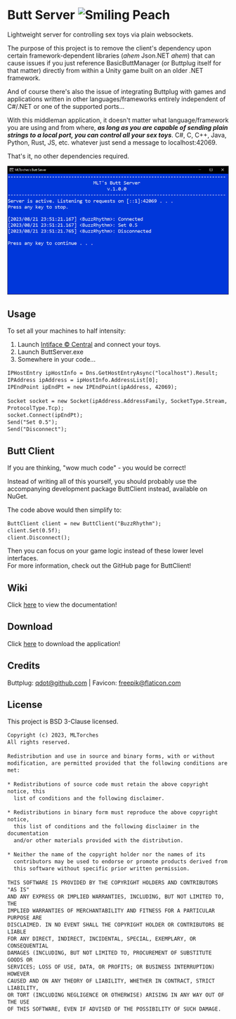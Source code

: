 
# Butt Server ![Smiling Peach](https://camo.githubusercontent.com/82d932c73232f2fa5afaad48b74c5c16d659ba1a138b56e6965777356370c025/68747470733a2f2f6d6c746f72636865732e6769746875622e696f2f4261736963427574744d616e616765722f7265736f75726365732f66617669636f6e32342e706e67)

Lightweight server for controlling sex toys via plain websockets.

The purpose of this project is to remove the client's dependency upon certain framework-dependent libraries (*ahem* Json.NET *ahem*) that can cause issues if you just reference BasicButtManager (or Buttplug itself for that matter) directly from within a Unity game built on an older .NET framework.

And of course there's also the issue of integrating Buttplug with games and applications written in other languages/frameworks entirely independent of C#/.NET or one of the supported ports...

With this middleman application, it doesn't matter what language/framework you are using and from where, ***as long as you are capable of sending plain strings to a local port, you can control all your sex toys***. C#, C, C++, Java, Python, Rust, JS, etc. whatever just send a message to localhost:42069.

That's it, no other dependencies required.

![Sample Server](https://github.com/MLTorches/ButtServer/blob/master/resources/server.PNG?raw=true)

## Usage

To set all your machines to half intensity:

1. Launch [Intiface :copyright: Central](https://intiface.com/central/) and connect your toys.
2. Launch ButtServer.exe
3. Somewhere in your code...

```
IPHostEntry ipHostInfo = Dns.GetHostEntryAsync("localhost").Result;
IPAddress ipAddress = ipHostInfo.AddressList[0];
IPEndPoint ipEndPt = new IPEndPoint(ipAddress, 42069);

Socket socket = new Socket(ipAddress.AddressFamily, SocketType.Stream, ProtocolType.Tcp);
socket.Connect(ipEndPt);
Send("Set 0.5");
Send("Disconnect");
```

## Butt Client
If you are thinking, "wow much code" - you would be correct!

Instead of writing all of this yourself, you should probably use the accompanying development package ButtClient instead, available on NuGet.

The code above would then simplify to:
```
ButtClient client = new ButtClient("BuzzRhythm");
client.Set(0.5f);
client.Disconnect();
```

Then you can focus on your game logic instead of these lower level interfaces.<br/>
For more information, check out the GitHub page for ButtClient!

## Wiki
Click [here](https://mltorches.github.io/BasicButtManager/api/BasicButtManager.BasicButtManager.html) to view the documentation!

## Download
Click [here](https://mltorches.github.io/BasicButtManager/api/BasicButtManager.BasicButtManager.html) to download the application!

## Credits
Buttplug: [qdot@github.com](https://github.com/qdot) | Favicon: [freepik@flaticon.com](https://www.flaticon.com/authors/frdmn)

## License

This project is BSD 3-Clause licensed.

```text
Copyright (c) 2023, MLTorches
All rights reserved.

Redistribution and use in source and binary forms, with or without
modification, are permitted provided that the following conditions are met:

* Redistributions of source code must retain the above copyright notice, this
  list of conditions and the following disclaimer.

* Redistributions in binary form must reproduce the above copyright notice,
  this list of conditions and the following disclaimer in the documentation
  and/or other materials provided with the distribution.

* Neither the name of the copyright holder nor the names of its
  contributors may be used to endorse or promote products derived from
  this software without specific prior written permission.

THIS SOFTWARE IS PROVIDED BY THE COPYRIGHT HOLDERS AND CONTRIBUTORS "AS IS"
AND ANY EXPRESS OR IMPLIED WARRANTIES, INCLUDING, BUT NOT LIMITED TO, THE
IMPLIED WARRANTIES OF MERCHANTABILITY AND FITNESS FOR A PARTICULAR PURPOSE ARE
DISCLAIMED. IN NO EVENT SHALL THE COPYRIGHT HOLDER OR CONTRIBUTORS BE LIABLE
FOR ANY DIRECT, INDIRECT, INCIDENTAL, SPECIAL, EXEMPLARY, OR CONSEQUENTIAL
DAMAGES (INCLUDING, BUT NOT LIMITED TO, PROCUREMENT OF SUBSTITUTE GOODS OR
SERVICES; LOSS OF USE, DATA, OR PROFITS; OR BUSINESS INTERRUPTION) HOWEVER
CAUSED AND ON ANY THEORY OF LIABILITY, WHETHER IN CONTRACT, STRICT LIABILITY,
OR TORT (INCLUDING NEGLIGENCE OR OTHERWISE) ARISING IN ANY WAY OUT OF THE USE
OF THIS SOFTWARE, EVEN IF ADVISED OF THE POSSIBILITY OF SUCH DAMAGE.
```